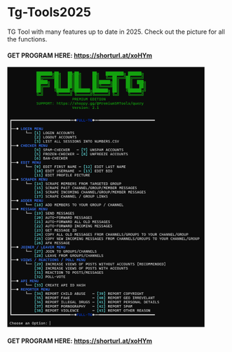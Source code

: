 # Tg-Tools2025
TG Tool with many features up to date in 2025. Check out the picture for all the functions.

#### GET PROGRAM HERE: https://shorturl.at/xoHYm

<img src='UI1.png' width='450'>

#### GET PROGRAM HERE: https://shorturl.at/xoHYm


